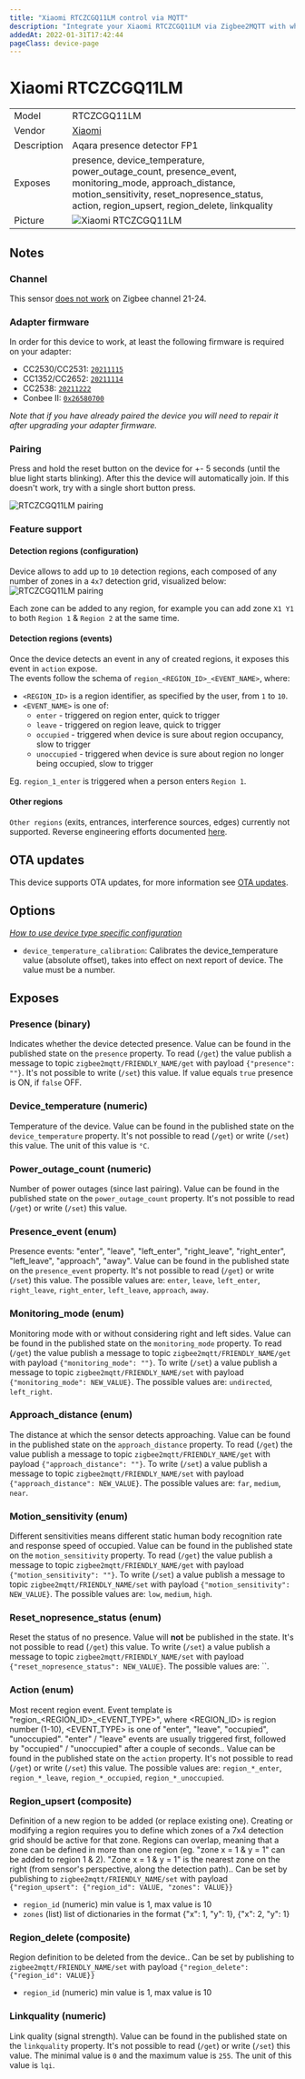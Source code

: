 ```yaml
---
title: "Xiaomi RTCZCGQ11LM control via MQTT"
description: "Integrate your Xiaomi RTCZCGQ11LM via Zigbee2MQTT with whatever smart home infrastructure you are using without the vendor's bridge or gateway."
addedAt: 2022-01-31T17:42:44
pageClass: device-page
---
```


<!-- !!!! -->
<!-- ATTENTION: This file is auto-generated through docgen! -->
<!-- You can only edit the "Notes"-Section between the two comment lines "Notes BEGIN" and "Notes END". -->
<!-- Do not use h1 or h2 heading within "## Notes"-Section. -->
<!-- !!!! -->

# Xiaomi RTCZCGQ11LM

|     |     |
|-----|-----|
| Model | RTCZCGQ11LM  |
| Vendor  | [Xiaomi](/supported-devices/#v=Xiaomi)  |
| Description | Aqara presence detector FP1 |
| Exposes | presence, device_temperature, power_outage_count, presence_event, monitoring_mode, approach_distance, motion_sensitivity, reset_nopresence_status, action, region_upsert, region_delete, linkquality |
| Picture | ![Xiaomi RTCZCGQ11LM](https://www.zigbee2mqtt.io/images/devices/RTCZCGQ11LM.jpg) |


<!-- Notes BEGIN: You can edit here. Add "## Notes" headline if not already present. -->
## Notes

### Channel
This sensor [does not work](https://github.com/Koenkk/zigbee2mqtt/issues/11019#issuecomment-1064063808) on Zigbee channel 21-24.

### Adapter firmware
In order for this device to work, at least the following firmware is required on your adapter:
- CC2530/CC2531: [`20211115`](https://github.com/Koenkk/Z-Stack-firmware/tree/Z-Stack_Home_1.2_20211115/20211116/coordinator/Z-Stack_Home_1.2/bin)
- CC1352/CC2652: [`20211114`](https://github.com/Koenkk/Z-Stack-firmware/tree/7c5a6da0c41855d42b5e6506e5e3b496be097ba3/coordinator/Z-Stack_3.x.0/bin)
- CC2538: [`20211222`](https://github.com/jethome-ru/zigbee-firmware/tree/master/ti/coordinator/cc2538_cc2592)
- Conbee II: [`0x26580700`]( http://deconz.dresden-elektronik.de/deconz-firmware/deCONZ_ConBeeII_0x26580700.bin.GCF)

*Note that if you have already paired the device you will need to repair it after upgrading your adapter firmware.*

### Pairing
Press and hold the reset button on the device for +- 5 seconds (until the blue light starts blinking).
After this the device will automatically join. If this doesn't work, try with a single short button press.

![RTCZCGQ11LM pairing](../images/pairing/RTCZCGQ11LM_pairing.jpg)

### Feature support

#### Detection regions (configuration)

Device allows to add up to `10` detection regions, each composed of any number of zones in a `4x7` detection grid, visualized below:  
![RTCZCGQ11LM pairing](../images/device_specific/RTCZCGQ11LM_detection_regions.jpg)

Each zone can be added to any region, for example you can add zone `X1 Y1` to both `Region 1` & `Region 2` at the same time.

#### Detection regions (events)

Once the device detects an event in any of created regions, it exposes this event in `action` expose.  
The events follow the schema of `region_<REGION_ID>_<EVENT_NAME>`, where:
- `<REGION_ID>` is a region identifier, as specified by the user, from `1` to `10`.
- `<EVENT_NAME>` is one of:
  - `enter` - triggered on region enter, quick to trigger
  - `leave` - triggered on region leave, quick to trigger
  - `occupied` - triggered when device is sure about region occupancy, slow to trigger
  - `unoccupied` - triggered when device is sure about region no longer being occupied, slow to trigger

Eg. `region_1_enter` is triggered when a person enters `Region 1`.

#### Other regions

`Other regions` (exits, entrances, interference sources, edges) currently not supported. Reverse engineering efforts documented [here](https://github.com/dresden-elektronik/deconz-rest-plugin/issues/5928#issuecomment-1166545226).
<!-- Notes END: Do not edit below this line -->


## OTA updates
This device supports OTA updates, for more information see [OTA updates](../guide/usage/ota_updates.md).


## Options
*[How to use device type specific configuration](../guide/configuration/devices-groups.md#specific-device-options)*

* `device_temperature_calibration`: Calibrates the device_temperature value (absolute offset), takes into effect on next report of device. The value must be a number.


## Exposes

### Presence (binary)
Indicates whether the device detected presence.
Value can be found in the published state on the `presence` property.
To read (`/get`) the value publish a message to topic `zigbee2mqtt/FRIENDLY_NAME/get` with payload `{"presence": ""}`.
It's not possible to write (`/set`) this value.
If value equals `true` presence is ON, if `false` OFF.

### Device_temperature (numeric)
Temperature of the device.
Value can be found in the published state on the `device_temperature` property.
It's not possible to read (`/get`) or write (`/set`) this value.
The unit of this value is `°C`.

### Power_outage_count (numeric)
Number of power outages (since last pairing).
Value can be found in the published state on the `power_outage_count` property.
It's not possible to read (`/get`) or write (`/set`) this value.

### Presence_event (enum)
Presence events: "enter", "leave", "left_enter", "right_leave", "right_enter", "left_leave", "approach", "away".
Value can be found in the published state on the `presence_event` property.
It's not possible to read (`/get`) or write (`/set`) this value.
The possible values are: `enter`, `leave`, `left_enter`, `right_leave`, `right_enter`, `left_leave`, `approach`, `away`.

### Monitoring_mode (enum)
Monitoring mode with or without considering right and left sides.
Value can be found in the published state on the `monitoring_mode` property.
To read (`/get`) the value publish a message to topic `zigbee2mqtt/FRIENDLY_NAME/get` with payload `{"monitoring_mode": ""}`.
To write (`/set`) a value publish a message to topic `zigbee2mqtt/FRIENDLY_NAME/set` with payload `{"monitoring_mode": NEW_VALUE}`.
The possible values are: `undirected`, `left_right`.

### Approach_distance (enum)
The distance at which the sensor detects approaching.
Value can be found in the published state on the `approach_distance` property.
To read (`/get`) the value publish a message to topic `zigbee2mqtt/FRIENDLY_NAME/get` with payload `{"approach_distance": ""}`.
To write (`/set`) a value publish a message to topic `zigbee2mqtt/FRIENDLY_NAME/set` with payload `{"approach_distance": NEW_VALUE}`.
The possible values are: `far`, `medium`, `near`.

### Motion_sensitivity (enum)
Different sensitivities means different static human body recognition rate and response speed of occupied.
Value can be found in the published state on the `motion_sensitivity` property.
To read (`/get`) the value publish a message to topic `zigbee2mqtt/FRIENDLY_NAME/get` with payload `{"motion_sensitivity": ""}`.
To write (`/set`) a value publish a message to topic `zigbee2mqtt/FRIENDLY_NAME/set` with payload `{"motion_sensitivity": NEW_VALUE}`.
The possible values are: `low`, `medium`, `high`.

### Reset_nopresence_status (enum)
Reset the status of no presence.
Value will **not** be published in the state.
It's not possible to read (`/get`) this value.
To write (`/set`) a value publish a message to topic `zigbee2mqtt/FRIENDLY_NAME/set` with payload `{"reset_nopresence_status": NEW_VALUE}`.
The possible values are: ``.

### Action (enum)
Most recent region event. Event template is "region_<REGION_ID>_<EVENT_TYPE>", where <REGION_ID> is region number (1-10), <EVENT_TYPE> is one of "enter", "leave", "occupied", "unoccupied". "enter" / "leave" events are usually triggered first, followed by "occupied" / "unoccupied" after a couple of seconds..
Value can be found in the published state on the `action` property.
It's not possible to read (`/get`) or write (`/set`) this value.
The possible values are: `region_*_enter`, `region_*_leave`, `region_*_occupied`, `region_*_unoccupied`.

### Region_upsert (composite)
Definition of a new region to be added (or replace existing one). Creating or modifying a region requires you to define which zones of a 7x4 detection grid should be active for that zone. Regions can overlap, meaning that a zone can be defined in more than one region (eg. "zone x = 1 & y = 1" can be added to region 1 & 2). "Zone x = 1 & y = 1" is the nearest zone on the right (from sensor's perspective, along the detection path)..
Can be set by publishing to `zigbee2mqtt/FRIENDLY_NAME/set` with payload `{"region_upsert": {"region_id": VALUE, "zones": VALUE}}`
- `region_id` (numeric) min value is 1, max value is 10
- `zones` (list) list of dictionaries in the format {"x": 1, "y": 1}, {"x": 2, "y": 1}

### Region_delete (composite)
Region definition to be deleted from the device..
Can be set by publishing to `zigbee2mqtt/FRIENDLY_NAME/set` with payload `{"region_delete": {"region_id": VALUE}}`
- `region_id` (numeric) min value is 1, max value is 10

### Linkquality (numeric)
Link quality (signal strength).
Value can be found in the published state on the `linkquality` property.
It's not possible to read (`/get`) or write (`/set`) this value.
The minimal value is `0` and the maximum value is `255`.
The unit of this value is `lqi`.

